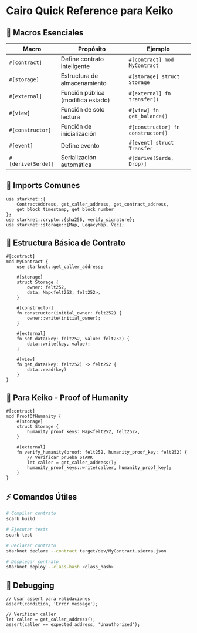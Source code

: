 # Cairo Quick Reference para Keiko

## 🚀 Macros Esenciales

| Macro | Propósito | Ejemplo |
|-------|-----------|---------|
| `#[contract]` | Define contrato inteligente | `#[contract] mod MyContract` |
| `#[storage]` | Estructura de almacenamiento | `#[storage] struct Storage` |
| `#[external]` | Función pública (modifica estado) | `#[external] fn transfer()` |
| `#[view]` | Función de solo lectura | `#[view] fn get_balance()` |
| `#[constructor]` | Función de inicialización | `#[constructor] fn constructor()` |
| `#[event]` | Define evento | `#[event] struct Transfer` |
| `#[derive(Serde)]` | Serialización automática | `#[derive(Serde, Drop)]` |

## 🔧 Imports Comunes

```cairo
use starknet::{
    ContractAddress, get_caller_address, get_contract_address,
    get_block_timestamp, get_block_number
};
use starknet::crypto::{sha256, verify_signature};
use starknet::storage::{Map, LegacyMap, Vec};
```

## 📝 Estructura Básica de Contrato

```cairo
#[contract]
mod MyContract {
    use starknet::get_caller_address;
    
    #[storage]
    struct Storage {
        owner: felt252,
        data: Map<felt252, felt252>,
    }
    
    #[constructor]
    fn constructor(initial_owner: felt252) {
        owner::write(initial_owner);
    }
    
    #[external]
    fn set_data(key: felt252, value: felt252) {
        data::write(key, value);
    }
    
    #[view]
    fn get_data(key: felt252) -> felt252 {
        data::read(key)
    }
}
```

## 🎯 Para Keiko - Proof of Humanity

```cairo
#[contract]
mod ProofOfHumanity {
    #[storage]
    struct Storage {
        humanity_proof_keys: Map<felt252, felt252>,
    }
    
    #[external]
    fn verify_humanity(proof: felt252, humanity_proof_key: felt252) {
        // Verificar prueba STARK
        let caller = get_caller_address();
        humanity_proof_keys::write(caller, humanity_proof_key);
    }
}
```

## ⚡ Comandos Útiles

```bash
# Compilar contrato
scarb build

# Ejecutar tests
scarb test

# Declarar contrato
starknet declare --contract target/dev/MyContract.sierra.json

# Desplegar contrato
starknet deploy --class-hash <class_hash>
```

## 🐛 Debugging

```cairo
// Usar assert para validaciones
assert(condition, 'Error message');

// Verificar caller
let caller = get_caller_address();
assert(caller == expected_address, 'Unauthorized');
```
